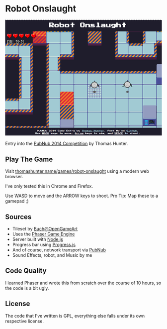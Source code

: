 # Robot Onslaught

![Screenshot](assets/screenshot.png)

Entry into the [PubNub 2014 Competition](http://pubnubgame.challengepost.com/submissions/28062-robot-onslaught) by Thomas Hunter.

## Play The Game

Visit [thomashunter.name/games/robot-onslaught](https://thomashunter.name/games/robot-onslaught/) using a modern web browser.

I've only tested this in Chrome and Firefox.

Use WASD to move and the ARROW keys to shoot. Pro Tip: Map these to a gamepad ;)

## Sources

* Tileset by [Buch@OpenGameArt](http://opengameart.org/content/sci-fi-interior-tiles)
* Uses the [Phaser Game Engine](http://phaser.io/)
* Server built with [Node.js](http://nodejs.org/)
* Progress bar using [Progress.js](http://usablica.github.io/progress.js/)
* And of course, network transport via [PubNub](http://www.pubnub.com/)
* Sound Effects, robot, and Music by me

## Code Quality

I learned Phaser and wrote this from scratch over the course of 10 hours, so the code is a bit ugly.

## License

The code that I've written is GPL, everything else falls under its own respective license.
